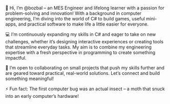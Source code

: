 👋 Hi, I’m @bozbal – an MES Engineer and lifelong learner with a passion for problem-solving and innovation! With a background in computer engineering, I'm diving into the world of C# to build games, useful mini-apps, and practical software to make life a little easier for everyone.

💻 I’m continuously expanding my skills in C# and eager to take on new challenges, whether it’s designing interactive experiences or creating tools that streamline everyday tasks. My aim is to combine my engineering expertise with a fresh perspective in programming to create something impactful.

🤝 I’m open to collaborating on small projects that push my skills further and are geared toward practical, real-world solutions. Let’s connect and build something meaningful!

⚡ Fun fact: The first computer bug was an actual insect – a moth that snuck into an early computer’s hardware!

<!---
bozbal/bozbal is a ✨ special ✨ repository because its `README.md` (this file) appears on your GitHub profile.
You can click the Preview link to take a look at your changes.
--->
